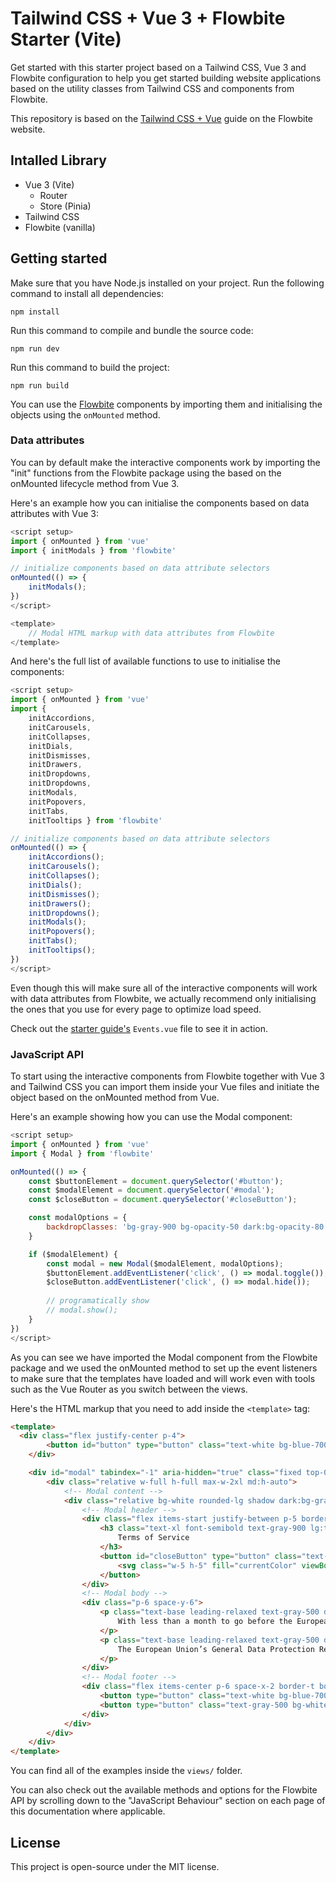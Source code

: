 # Tailwind CSS + Vue 3 + Flowbite Starter (Vite)

Get started with this starter project based on a Tailwind CSS, Vue 3 and Flowbite configuration to help you get started building website applications based on the utility classes from Tailwind CSS and components from Flowbite.

This repository is based on the [Tailwind CSS + Vue](https://flowbite.com/docs/getting-started/vue/) guide on the Flowbite website.


## Intalled Library

- Vue 3 (Vite)
  - Router
  - Store (Pinia)
- Tailwind CSS
- Flowbite (vanilla)

## Getting started

Make sure that you have Node.js installed on your project. Run the following command to install all dependencies:

```
npm install
```

Run this command to compile and bundle the source code:

```
npm run dev
```

Run this command to build the project:

```
npm run build
```

You can use the [Flowbite](https://flowbite.com) components by importing them and initialising the objects using the `onMounted` method.

### Data attributes

You can by default make the interactive components work by importing the "init" functions from the Flowbite package using the based on the onMounted lifecycle method from Vue 3.

Here's an example how you can initialise the components based on data attributes with Vue 3:

```javascript
<script setup>
import { onMounted } from 'vue'
import { initModals } from 'flowbite'

// initialize components based on data attribute selectors
onMounted(() => {
    initModals();
})
</script>

<template>
    // Modal HTML markup with data attributes from Flowbite
</template>
```

And here's the full list of available functions to use to initialise the components:

```javascript
<script setup>
import { onMounted } from 'vue'
import { 
    initAccordions, 
    initCarousels, 
    initCollapses, 
    initDials, 
    initDismisses, 
    initDrawers, 
    initDropdowns, 
    initDropdowns, 
    initModals, 
    initPopovers, 
    initTabs, 
    initTooltips } from 'flowbite'

// initialize components based on data attribute selectors
onMounted(() => {
    initAccordions();
    initCarousels();
    initCollapses();
    initDials();
    initDismisses();
    initDrawers();
    initDropdowns();
    initModals();
    initPopovers();
    initTabs();
    initTooltips();
})
</script>
```

Even though this will make sure all of the interactive components will work with data attributes from Flowbite, we actually recommend only initialising the ones that you use for every page to optimize load speed.

Check out the [starter guide&#39;s](https://github.com/themesberg/tailwind-vue-starter) `Events.vue` file to see it in action.

### JavaScript API

To start using the interactive components from Flowbite together with Vue 3 and Tailwind CSS you can import them inside your Vue files and initiate the object based on the onMounted method from Vue.

Here's an example showing how you can use the Modal component:

```javascript
<script setup>
import { onMounted } from 'vue'
import { Modal } from 'flowbite'

onMounted(() => {
    const $buttonElement = document.querySelector('#button');
    const $modalElement = document.querySelector('#modal');
    const $closeButton = document.querySelector('#closeButton');

    const modalOptions = {
        backdropClasses: 'bg-gray-900 bg-opacity-50 dark:bg-opacity-80 fixed inset-0 z-40'
    }

    if ($modalElement) {
        const modal = new Modal($modalElement, modalOptions);
        $buttonElement.addEventListener('click', () => modal.toggle());
        $closeButton.addEventListener('click', () => modal.hide());
    
        // programatically show
        // modal.show();
    }
})
</script>
```

As you can see we have imported the Modal component from the Flowbite package and we used the onMounted method to set up the event listeners to make sure that the templates have loaded and will work even with tools such as the Vue Router as you switch between the views.

Here's the HTML markup that you need to add inside the `<template>` tag:

```html
<template>
  <div class="flex justify-center p-4">
        <button id="button" type="button" class="text-white bg-blue-700 hover:bg-blue-800 focus:ring-4 focus:ring-blue-300 font-medium rounded-lg text-sm px-5 py-2.5 mr-2 mb-2 dark:bg-blue-600 dark:hover:bg-blue-700 focus:outline-none dark:focus:ring-blue-800">Show modal</button>
    </div>

    <div id="modal" tabindex="-1" aria-hidden="true" class="fixed top-0 left-0 right-0 z-50 hidden w-full p-4 overflow-x-hidden overflow-y-auto md:inset-0 h-modal md:h-full">
        <div class="relative w-full h-full max-w-2xl md:h-auto">
            <!-- Modal content -->
            <div class="relative bg-white rounded-lg shadow dark:bg-gray-700">
                <!-- Modal header -->
                <div class="flex items-start justify-between p-5 border-b rounded-t dark:border-gray-600">
                    <h3 class="text-xl font-semibold text-gray-900 lg:text-2xl dark:text-white">
                        Terms of Service
                    </h3>
                    <button id="closeButton" type="button" class="text-gray-400 bg-transparent hover:bg-gray-200 hover:text-gray-900 rounded-lg text-sm p-1.5 ml-auto inline-flex items-center dark:hover:bg-gray-600 dark:hover:text-white">
                        <svg class="w-5 h-5" fill="currentColor" viewBox="0 0 20 20" xmlns="http://www.w3.org/2000/svg"><path fill-rule="evenodd" d="M4.293 4.293a1 1 0 011.414 0L10 8.586l4.293-4.293a1 1 0 111.414 1.414L11.414 10l4.293 4.293a1 1 0 01-1.414 1.414L10 11.414l-4.293 4.293a1 1 0 01-1.414-1.414L8.586 10 4.293 5.707a1 1 0 010-1.414z" clip-rule="evenodd"></path></svg>  
                    </button>
                </div>
                <!-- Modal body -->
                <div class="p-6 space-y-6">
                    <p class="text-base leading-relaxed text-gray-500 dark:text-gray-400">
                        With less than a month to go before the European Union enacts new consumer privacy laws for its citizens, companies around the world are updating their terms of service agreements to comply.
                    </p>
                    <p class="text-base leading-relaxed text-gray-500 dark:text-gray-400">
                        The European Union’s General Data Protection Regulation (G.D.P.R.) goes into effect on May 25 and is meant to ensure a common set of data rights in the European Union. It requires organizations to notify users as soon as possible of high-risk data breaches that could personally affect them.
                    </p>
                </div>
                <!-- Modal footer -->
                <div class="flex items-center p-6 space-x-2 border-t border-gray-200 rounded-b dark:border-gray-600">
                    <button type="button" class="text-white bg-blue-700 hover:bg-blue-800 focus:ring-4 focus:outline-none focus:ring-blue-300 font-medium rounded-lg text-sm px-5 py-2.5 text-center dark:bg-blue-600 dark:hover:bg-blue-700 dark:focus:ring-blue-800">I accept</button>
                    <button type="button" class="text-gray-500 bg-white hover:bg-gray-100 focus:ring-4 focus:outline-none focus:ring-blue-300 rounded-lg border border-gray-200 text-sm font-medium px-5 py-2.5 hover:text-gray-900 focus:z-10 dark:bg-gray-700 dark:text-gray-300 dark:border-gray-500 dark:hover:text-white dark:hover:bg-gray-600">Decline</button>
                </div>
            </div>
        </div>
    </div>
</template>
```

You can find all of the examples inside the `views/` folder.

You can also check out the available methods and options for the Flowbite API by scrolling down to the "JavaScript Behaviour" section on each page of this documentation where applicable.

## License

This project is open-source under the MIT license.
